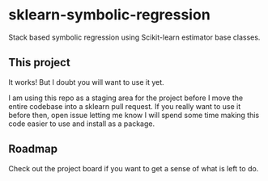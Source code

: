 # sklearn-symbolic-regression
Stack based symbolic regression using Scikit-learn estimator base classes.

## This project

It works! But I doubt you will want to use it yet.

I am using this repo as a staging area for the project before I move the entire codebase into a sklearn pull request. If you really want to use it before then, open issue letting me know I will spend some time making this code easier to use and install as a package.

## Roadmap

Check out the project board if you want to get a sense of what is left to do.
